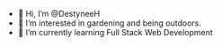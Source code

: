 - 👋 Hi, I’m @DestyneeH
- 👀 I’m interested in gardening and being outdoors.
- 🌱 I’m currently learning Full Stack Web Development



<!---
DestyneeH/DestyneeH is a ✨ special ✨ repository because its `README.md` (this file) appears on your GitHub profile.
You can click the Preview link to take a look at your changes.
--->
